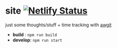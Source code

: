 # site [![Netlify Status](https://api.netlify.com/api/v1/badges/04d9616c-b6a6-42a3-9c63-4ecdd6a3a1dd/deploy-status)](https://app.netlify.com/sites/cxss/deploys)

just some thoughts/stuff + time tracking with [awgit](https://gitlab.com/cxss/awgit)

* __build__ : `npm run build`
* __develop__: `npm run start`


